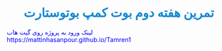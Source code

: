 <h1 style="text-align: center; color: rgb(16, 137, 211)">
  تمرین هفته دوم بوت کمپ بوتوستارت
</h1>

<div>
  <a
    href="https://mattinhasanpour.github.io/Tamren1/"
    style="text-decoration: none; color: blue"
  >
    لینک ورود به پروژه روی گیت هاب
  </a>
  <span
    ><a
      href="https://mattinhasanpour.github.io/Tamren1/"
      style="text-decoration: none; color: blue; display: block"
    >
      https://mattinhasanpour.github.io/Tamren1
    </a></span
  >
</div>
